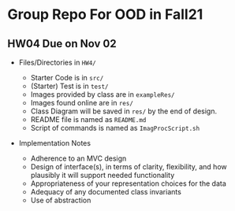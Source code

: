 # Group Repo For OOD in Fall21

## HW04 Due on Nov 02

- Files/Directories in `HW4/`
    - Starter Code is in  `src/`
    - (Starter) Test is in `test/`
    - Images provided by class are in `exampleRes/`
    - Images found online are in `res/`
    - Class Diagram will be saved in `res/` by the end of design.
    - README file is named as `README.md`
    - Script of commands is named as `ImagProcScript.sh`

- Implementation Notes
  - Adherence to an MVC design
  - Design of interface(s), in terms of clarity, flexibility, and how plausibly it will support needed functionality
  - Appropriateness of your representation choices for the data
  - Adequacy of any documented class invariants 
  - Use of abstraction

